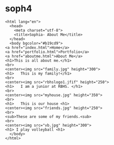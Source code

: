 # soph4
<!doctype html>
	<html lang="en">
	  <head>
	    <meta charset="utf-8">
	    <title>Sophia- About Me</title>
	  </head>
	  <body bgcolor="#b19cd9">
    <a href="index.html">Home</a>
    <a href="portfolio.html">Portfolio</a>
    <a href="aboutme.html">About Me</a>
    <h1>This is all about me.</h1>
    <br>
    <center><img src="family.jpg" height="300">
    <h1>   This is my family!</h1>
    <br>
    <center><img src="rbhslogo1.jfif" height="250">
    <h1>   I am a junior at RBHS. </h1>
    <br>
    <center><img src="myhouse.jpg" height="350">
    <br>
    <h1>   This is our house <h1>
    <center><img src="friends.jpg" height="250">
    <br>
    <sub>These are some of my friends.<sub>
    <br>
    <center><img src="vb.jpg" height="300">
    <h1> I play volleyball <h1>
	  </body>
	</html>

